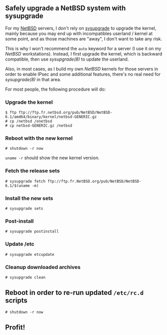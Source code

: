## Safely upgrade a NetBSD system with sysupgrade

For my [NetBSD](http://www.NetBSD.org) servers, I don't rely on [sysupgrade](http://blog.netbsd.org/tnf/entry/introducing_sysbuild_and_sysupgrade) to upgrade the kernel, mainly because you may end up with incompatibles userland / kernel at some point, and as those machines are "away", I don't want to take any risk.

This is why I won't recommend the `auto` keyword for a server (I use it on my *NetBSD* workstations). Instead, I first upgrade the kernel, which is backward compatible, then use *sysupgrade(8)* to update the userland.

Also, in most cases, as I build my own *NetBSD* kernels for those servers in order to enable IPsec and some additional features, there's no real need for *sysupgrade(8)* in that area.

For most people, the following procedure will do:

### Upgrade the kernel

```
$ ftp ftp://ftp.fr.netbsd.org/pub/NetBSD/NetBSD-6.1/amd64/binary/kernel/netbsd-GENERIC.gz
# cp /netbsd /onetbsd
# cp netbsd-GENERIC.gz /netbsd
```

### Reboot with the new kernel

```
# shutdown -r now
```

`uname -r` should show the new kernel version.

### Fetch the release sets

```
# sysupgrade fetch ftp://ftp.fr.NetBSD.org/pub/NetBSD/NetBSD-6.1/$(uname -m)
```

### Install the new sets

```
# sysupgrade sets
```

### Post-install

```
# sysupgrade postinstall
```

### Update /etc

```
# sysupgrade etcupdate
```

### Cleanup downloaded archives

```
# sysupgrade clean
```

## Reboot in order to re-run updated `/etc/rc.d` scripts

```
# shutdown -r now
```

## Profit!
